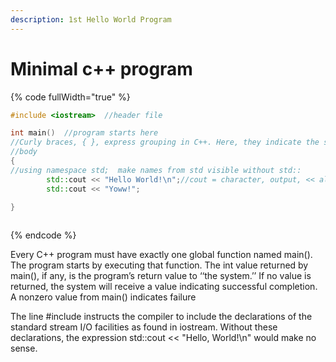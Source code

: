 ```yaml
---
description: 1st Hello World Program
---
```


# Minimal c++ program

{% code fullWidth="true" %}
```cpp
#include <iostream>  //header file

int main()  //program starts here
//Curly braces, { }, express grouping in C++. Here, they indicate the start and end of the function
//body
{
//using namespace std;  make names from std visible without std::
        std::cout << "Hello World!\n";//cout = character, output, << also output, semicolon is used at the end of statements
        std::cout << "Yoww!";
    
}



```
{% endcode %}

Every C++ program must have exactly one global function named main(). The program starts by executing that function. The int value returned by main(), if any, is the program’s return value to ‘‘the system.’’ If no value is returned, the system will receive a value indicating successful completion. A nonzero value from main() indicates failure



The line #include instructs the compiler to include the declarations of the standard stream I/O facilities as found in iostream. Without these declarations, the expression std::cout << "Hello, World!\n" would make no sense.



